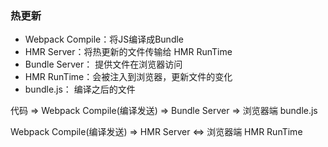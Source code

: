 ### 热更新

- Webpack Compile：将JS编译成Bundle
- HMR Server：将热更新的文件传输给 HMR RunTime
- Bundle Server： 提供文件在浏览器访问
- HMR RunTime：会被注入到浏览器，更新文件的变化
- bundle.js： 编译之后的文件

代码 => Webpack Compile(编译发送) => Bundle Server => 浏览器端 bundle.js

Webpack Compile(编译发送) => HMR Server <=> 浏览器端 HMR RunTime
